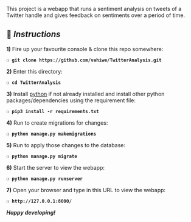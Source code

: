 This project is a webapp that runs a sentiment analysis on tweets of a Twitter handle and gives feedback on sentiments over a period of time.

## :page_with_curl:  _Instructions_

**1)** Fire up your favourite console & clone this repo somewhere:

__`❍ git clone https://github.com/vahiwe/TwitterAnalysis.git`__

**2)** Enter this directory:

__`❍ cd TwitterAnalysis`__

**3)** Install [python](https://www.python.org/) if not already installed and install other python packages/dependencies using the requirement file:

__`❍ pip3 install -r requirements.txt `__

**4)** Run to create migrations for changes:

__`❍ python manage.py makemigrations`__

**5)** Run to apply those changes to the database:

__`❍ python manage.py migrate`__

**6)** Start the server to view the webapp:

__`❍ python manage.py runserver `__

**7)** Open your browser and type in this URL to view the webapp:

__`❍ http://127.0.0.1:8000/`__

__*Happy developing!*__
